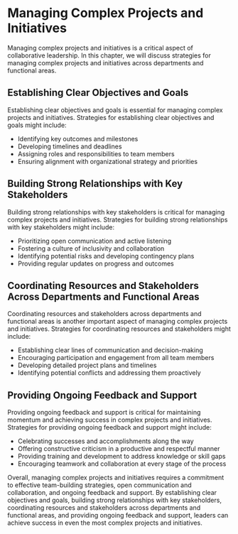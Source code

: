 Managing Complex Projects and Initiatives
===============================================================================

Managing complex projects and initiatives is a critical aspect of collaborative leadership. In this chapter, we will discuss strategies for managing complex projects and initiatives across departments and functional areas.

Establishing Clear Objectives and Goals
---------------------------------------

Establishing clear objectives and goals is essential for managing complex projects and initiatives. Strategies for establishing clear objectives and goals might include:

* Identifying key outcomes and milestones
* Developing timelines and deadlines
* Assigning roles and responsibilities to team members
* Ensuring alignment with organizational strategy and priorities

Building Strong Relationships with Key Stakeholders
---------------------------------------------------

Building strong relationships with key stakeholders is critical for managing complex projects and initiatives. Strategies for building strong relationships with key stakeholders might include:

* Prioritizing open communication and active listening
* Fostering a culture of inclusivity and collaboration
* Identifying potential risks and developing contingency plans
* Providing regular updates on progress and outcomes

Coordinating Resources and Stakeholders Across Departments and Functional Areas
-------------------------------------------------------------------------------

Coordinating resources and stakeholders across departments and functional areas is another important aspect of managing complex projects and initiatives. Strategies for coordinating resources and stakeholders might include:

* Establishing clear lines of communication and decision-making
* Encouraging participation and engagement from all team members
* Developing detailed project plans and timelines
* Identifying potential conflicts and addressing them proactively

Providing Ongoing Feedback and Support
--------------------------------------

Providing ongoing feedback and support is critical for maintaining momentum and achieving success in complex projects and initiatives. Strategies for providing ongoing feedback and support might include:

* Celebrating successes and accomplishments along the way
* Offering constructive criticism in a productive and respectful manner
* Providing training and development to address knowledge or skill gaps
* Encouraging teamwork and collaboration at every stage of the process

Overall, managing complex projects and initiatives requires a commitment to effective team-building strategies, open communication and collaboration, and ongoing feedback and support. By establishing clear objectives and goals, building strong relationships with key stakeholders, coordinating resources and stakeholders across departments and functional areas, and providing ongoing feedback and support, leaders can achieve success in even the most complex projects and initiatives.
